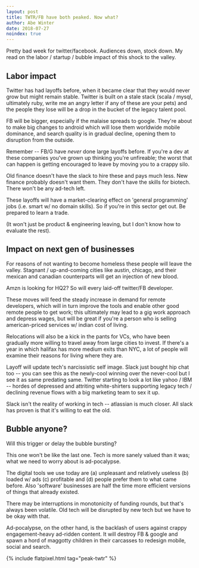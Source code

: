 ```yaml
---
layout: post
title: TWTR/FB have both peaked. Now what?
author: Abe Winter
date: 2018-07-27
noindex: true
---
```


Pretty bad week for twitter/facebook. Audiences down, stock down. My read on the labor / startup / bubble impact of this shock to the valley.

## Labor impact

Twitter has had layoffs before, when it became clear that they would never grow but might remain stable. Twitter is built on a stale stack (scala / mysql, ultimately ruby, write me an angry letter if any of these are your pets) and the people they lose will be a drop in the bucket of the legacy talent pool.

FB will be bigger, especially if the malaise spreads to google. They're about to make big changes to android which will lose them worldwide mobile dominance, and search quality is in gradual decline, opening them to disruption from the outside.

Remember -- FB/G have *never* done large layoffs before. If you're a dev at these companies you've grown up thinking you're unfireable; the worst that can happen is getting encouraged to leave by moving you to a crappy silo.

Old finance doesn't have the slack to hire these and pays much less. New finance probably doesn't want them. They don't have the skills for biotech. There won't be any ad-tech left.

These layoffs will have a market-clearing effect on 'general programming' jobs (i.e. smart w/ no domain skills). So if you're in this sector get out. Be prepared to learn a trade.

(It won't just be product & engineering leaving, but I don't know how to evaluate the rest).

## Impact on next gen of businesses

For reasons of not wanting to become homeless these people will leave the valley. Stagnant / up-and-coming cities like austin, chicago, and their mexican and canadian counterparts will get an injection of new blood.

Amzn is looking for HQ2? So will every laid-off twitter/FB developer.

These moves will feed the steady increase in demand for remote developers, which will in turn improve the tools and enable other good remote people to get work; this ultimately may lead to a gig work approach and depress wages, but will be great if you're a person who is selling american-priced services w/ indian cost of living.

Relocations will also be a kick in the pants for VCs, who have been gradually more willing to travel away from large cities to invest. If there's a year in which halifax has more medium exits than NYC, a lot of people will examine their reasons for living where they are.

Layoff will update tech's narcissistic self image. Slack just bought hip chat too -- you can see this as the newly-cool winning over the never-cool but I see it as same predating same. Twitter starting to look a lot like yahoo / IBM -- hordes of depressed and attriting white-shirters supporting legacy tech / declining revenue flows with a big marketing team to sex it up.

Slack isn't the reality of working in tech -- atlassian is much closer. All slack has proven is that it's willing to eat the old.

## Bubble anyone?

Will this trigger or delay the bubble bursting?

This one won't be like the last one. Tech is more sanely valued than it was; what we need to worry about is ad-pocalypse.

The digital tools we use today are (a) unpleasant and relatively useless (b) loaded w/ ads (c) profitable and (d) people prefer them to what came before. Also 'software' businesses are half the time more efficient versions of things that already existed.

There may be interruptions in monotonicity of funding rounds, but that's always been volatile. Old tech will be disrupted by new tech but we have to be okay with that.

Ad-pocalypse, on the other hand, is the backlash of users against crappy engagement-heavy ad-ridden content. It will destroy FB & google and spawn a hord of maggotty children in their carcasses to redesign mobile, social and search.

{% include flatpixel.html tag="peak-twtr" %}
